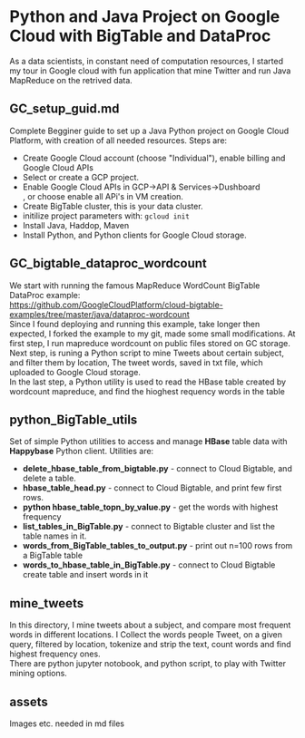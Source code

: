 # Python and Java Project on Google Cloud with BigTable and DataProc
As a data scientists, in constant need of computation resources, I started my tour in Google cloud with fun application that mine Twitter and run Java MapReduce on the retrived data. <br>
## GC_setup_guid.md
Complete Begginer guide to set up a Java Python project on Google Cloud Platform, with creation of all needed resources.
Steps are:
* Create Google Cloud account (choose "Individual"), enable billing and Google Cloud APIs
* Select or create a GCP project.
* Enable Google Cloud APIs in GCP->API & Services->Dushboard<br>, or choose enable all APi's in VM creation.
* Create BigTable cluster, this is your data cluster.
* initilize project parameters with: `gcloud init`
* Install Java, Haddop, Maven
* Install Python, and Python clients for Google Cloud storage.
## GC_bigtable_dataproc_wordcount
We start with running the famous  MapReduce WordCount BigTable DataProc example:<br>
https://github.com/GoogleCloudPlatform/cloud-bigtable-examples/tree/master/java/dataproc-wordcount<br>
Since I found deploying and running this example, take longer then expected, I forked the example to my git, made some small modifications. At first step, I run mapreduce wordcount on public files stored on GC storage.<br>
Next step, is runing a Python script to mine Tweets about certain subject, and filter them by location, The tweet words, saved in txt file, which uploaded to Google Cloud storage.<br>
In the last step, a Python utility is used to read the HBase table created by wordcount mapreduce, and find the hioghest requency words in the table<br>
## python_BigTable_utils
Set of simple Python utilities to access and manage **HBase** table data with **Happybase** Python client. Utilities are:
* **delete_hbase_table_from_bigtable.py** - connect to Cloud Bigtable, and delete a table.
* **hbase_table_head.py** - connect to Cloud Bigtable, and print few first rows.
* **python hbase_table_topn_by_value.py** - get the words with highest frequency
* **list_tables_in_BigTable.py** - connect to Bigtable cluster and list the table names in it.
* **words_from_BigTable_tables_to_output.py** - print out n=100 rows from a BigTable table
* **words_to_hbase_table_in_BigTable.py** - connect to Cloud Bigtable create table and insert words in it

## mine_tweets
In this directory, I mine tweets about a subject, and compare most frequent words in different locations. I Collect the words people Tweet, on a given query, filtered by location, tokenize and strip the text, count words and find highest frequency ones. <br>
There are python jupyter notobook, and python script, to play with Twitter mining options.

## assets
Images etc. needed in md files



